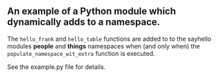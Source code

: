 ## An example of a Python module which dynamically adds to a namespace.

The `hello_frank` and `hello_table` functions are added to to the sayhello
modules **people** and **things** namespaces when (and only when) the 
`populate_namespace_wit_extra` function is executed.

See the example.py file for details.
